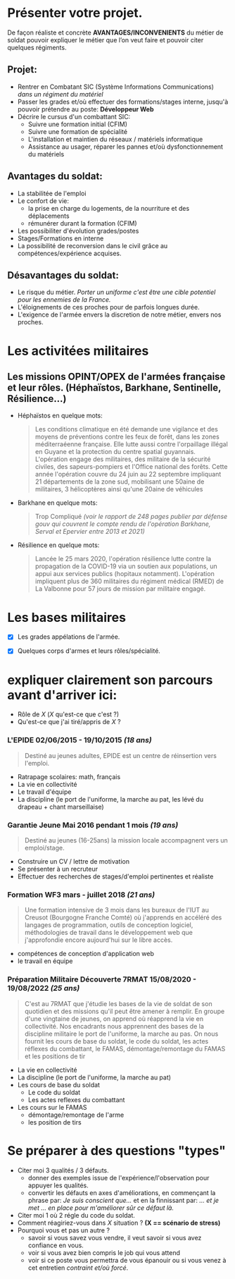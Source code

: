 # Présenter votre projet.

De façon réaliste et concrète
**AVANTAGES/INCONVENIENTS** du métier de soldat
pouvoir expliquer le métier que l’on veut faire et pouvoir citer quelques régiments.

## Projet:
- Rentrer en Combatant SIC (Système Informations Communications) *dans un régiment du matériel*
- Passer les grades et/où effectuer des formations/stages interne, jusqu'à pouvoir prétendre au poste: **Développeur Web**
- Décrire le cursus d'un combattant SIC:
  - Suivre une formation initial (CFIM)
  - Suivre une formation de spécialité
  - L'installation et maintien du réseaux / matériels informatique
  - Assistance au usager, réparer les pannes et/où dysfonctionnement du matériels

## Avantages du soldat:
  - La stabilitée de l'emploi
  - Le confort de vie:
    - la prise en charge du logements, de la nourriture et des déplacements
    - rémunérer durant la formation (CFIM)
  - Les possibiliter d'évolution grades/postes
  - Stages/Formations en interne
  - La possibilité de reconversion dans le civil grâce au compétences/expérience acquises.

## Désavantages du soldat:
  - Le risque du métier. *Porter un uniforme c'est être une cible potentiel pour les ennemies de la France.*
  - L'éloignements de ces proches pour de parfois longues durée.
  - L'exigence de l'armée envers la discretion de notre métier, envers nos proches.


# Les activitées militaires

## Les missions OPINT/OPEX de l'armées française et leur rôles. (Héphaïstos, Barkhane, Sentinelle, Résilience...)
    
- Héphaïstos en quelque mots:
  > Les conditions climatique en été demande une vigilance et des moyens de préventions contre les feux de forêt,
  dans les zones méditerraéenne française.
  Elle lutte aussi contre l'orpaillage illégal en Guyane et la protection du centre spatial guyannais.
  L'opération engage des militaires, des militaire de la sécurité civiles, des sapeurs-pompiers et l'Office national des forêts.
  Cette année l'opération couvre du 24 juin au 22 septembre impliquant 21 départements de la zone sud,
  mobilisant une 50aine de militaires, 3 hélicoptères ainsi qu'une 20aine de véhicules
- Barkhane en quelque mots:
  > Trop Compliqué *(voir le rapport de 248 pages publier par défense gouv qui couvrent le compte rendu de l'opération Barkhane, Serval et Epervier entre 2013 et 2021)*
- Résilience en quelque mots:
  > Lancée le 25 mars 2020, l'opération résilience lutte contre la propagation de la COVID-19 via un soutien aux populations, un appui aux services publics (hopitaux notamment).
      L'opération impliquent plus de 360 militaires du régiment médical (RMED) de La Valbonne pour 57 jours de mission par militaire engagé.

# Les bases militaires

- [x] Les grades appélations de l'armée.
- [x] Quelques corps d'armes et leurs rôles/spécialité.


# expliquer clairement son parcours avant d'arriver ici:

- Rôle de *X* (*X* qu'est-ce que c'est ?)
- Qu'est-ce que j'ai tiré/appris de *X* ?

### L'EPIDE **02/06/2015 - 19/10/2015** *(18 ans)*
  > Destiné au jeunes adultes, EPIDE est un centre de réinsertion vers l'emploi.
  - Ratrapage scolaires: math, français
  - La vie en collectivité
  - Le travail d'équipe
  - La discipline (le port de l'uniforme, la marche au pat, les lévé du drapeau + chant marseillaise)

### Garantie Jeune **Mai 2016 pendant 1 mois** *(19 ans)*
  > Destiné au jeunes (16-25ans) la mission locale accompagnent vers un emploi/stage.
  - Construire un CV / lettre de motivation
  - Se présenter à un recruteur
  - Effectuer des recherches de stages/d'emploi pertinentes et réaliste

### Formation WF3 **mars - juillet 2018** *(21 ans)*
  > Une formation intensive de 3 mois dans les bureaux de l'IUT au Creusot
  (Bourgogne Franche Comté) où j'apprends en accéléré des langages de
  programmation, outils de conception logiciel, méthodologies de travail dans le
  développement web que j'approfondie encore aujourd'hui sur le libre accès.
  - compétences de conception d'application web
  - le travail en équipe

### Préparation Militaire Découverte 7RMAT **15/08/2020 - 19/08/2022** *(25 ans)*
  > C'est au 7RMAT que j'étudie les bases de la vie de soldat de son quotidien et
  des missions qu'il peut être amener à remplir.
  En groupe d'une vingtaine de jeunes, on apprend où réapprend la vie en
  collectivité.
  Nos encadrants nous apprennent des bases de la discipline militaire le port de
  l'uniforme, la marche au pas.
  On nous fournit les cours de base du soldat, le code du soldat, les actes réflexes
  du combattant, le FAMAS, démontage/remontage du FAMAS et les positions de
  tir
  - La vie en collectivité
  - La discipline (le port de l'uniforme, la marche au pat)
  - Les cours de base du soldat
    - Le code du soldat
    - Les actes reflexes du combattant
  - Les cours sur le FAMAS
    - démontage/remontage de l'arme
    - les position de tirs

# Se préparer à des questions "types"

- Citer moi 3 qualités / 3 défauts.
    - donner des exemples issue de l'expérience/l'observation pour appuyer les qualités.
    - convertir les défauts en axes d'améliorations, en commençant la phrase par: *Je suis conscient que...*
    et en la finnissant par: *... et je met ... en place pour m'améliorer sûr ce défaut là.*
- Citer moi 1 où 2 régle du code du soldat.
- Comment réagiriez-vous dans *X* situation ? **(X == scénario de stress)**
- Pourquoi vous et pas un autre ?
  - savoir si vous savez vous vendre, il veut savoir si vous avez confiance en vous.
  - voir si vous avez bien compris le job qui vous attend
  - voir si ce poste vous permettra de vous épanouir ou si vous venez à cet entretien *contraint et/où forcé*.
